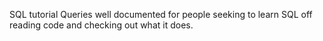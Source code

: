 SQL tutorial
Queries well documented for people seeking to learn SQL off reading code and checking out what it does. 
